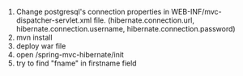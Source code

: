 1. Change postgresql's connection properties in WEB-INF/mvc-dispatcher-servlet.xml file. (hibernate.connection.url, hibernate.connection.username, hibernate.connection.password)
2. mvn install
3. deploy war file
4. open /spring-mvc-hibernate/init
5. try to find "fname" in firstname field

